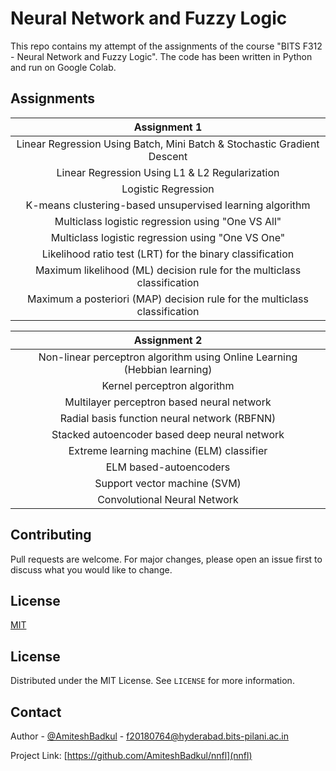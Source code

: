 # Neural Network and Fuzzy Logic
This repo contains my attempt of the assignments of the course "BITS F312 - Neural Network and Fuzzy Logic". The code has been written in Python and run on Google Colab.

## Assignments
|                                Assignment 1                                |
|:--------------------------------------------------------------------------:|
|  Linear Regression Using Batch, Mini Batch & Stochastic Gradient Descent   |
|               Linear Regression Using L1 & L2 Regularization               |
|                            Logistic Regression                             |
|          K-means clustering-based unsupervised learning algorithm          |
|              Multiclass logistic regression using "One VS All"             |
|              Multiclass logistic regression using "One VS One"             |
|          Likelihood ratio test (LRT) for the binary classification         |
|   Maximum likelihood (ML) decision rule for the multiclass classification  |
| Maximum a posteriori (MAP) decision rule for the multiclass classification |

|                                Assignment 2                                |
|:--------------------------------------------------------------------------:|
|  Non-linear perceptron algorithm using Online Learning (Hebbian learning)|
|               Kernel perceptron algorithm               |
|                            Multilayer perceptron based neural network                             |
|          Radial basis function neural network (RBFNN)          |
|             Stacked autoencoder based deep neural network             |
|              Extreme learning machine (ELM) classifier             |
|          ELM based-autoencoders         |
|   Support vector machine (SVM)  |
| Convolutional Neural Network |


## Contributing
Pull requests are welcome. For major changes, please open an issue first to discuss what you would like to change.


## License
[MIT](https://github.com/AmiteshBadkul/nnfl/blob/master/LICENSE)

<!-- LICENSE -->
## License

Distributed under the MIT License. See `LICENSE` for more information.

<!-- CONTACT -->
## Contact

Author - [@AmiteshBadkul](https://github.com/AmiteshBadkul) - f20180764@hyderabad.bits-pilani.ac.in

Project Link: [https://github.com/AmiteshBadkul/nnfl](nnfl)

